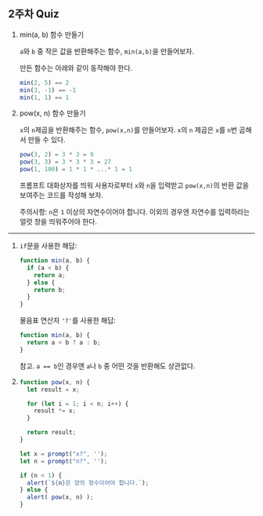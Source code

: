 ## 2주차 Quiz

1. min(a, b) 함수 만들기

   `a`와 `b` 중 작은 값을 반환해주는 함수, `min(a,b)`을 만들어보자.

   만든 함수는 아래와 같이 동작해야 한다.

   ```javascript
   min(2, 5) == 2
   min(3, -1) == -1
   min(1, 1) == 1
   ```

2. pow(x, n) 함수 만들기

   `x`의 `n`제곱을 반환해주는 함수, `pow(x,n)`를 만들어보자.  `x`의 `n` 제곱은 `x`를 `n`번 곱해서 만들 수 있다.

   ```javascript
   pow(3, 2) = 3 * 3 = 9
   pow(3, 3) = 3 * 3 * 3 = 27
   pow(1, 100) = 1 * 1 * ...* 1 = 1
   ```

   프롬프트 대화상자를 띄워 사용자로부터 `x`와 `n`을 입력받고 `pow(x,n)`의 반환 값을 보여주는 코드를 작성해 보자.

   주의사항: `n`은 `1` 이상의 자연수이어야 합니다. 이외의 경우엔 자연수를 입력하라는 얼럿 창을 띄워주어야 한다.











---

1. `if`문을 사용한 해답:

   ```javascript
   function min(a, b) {
     if (a < b) {
       return a;
     } else {
       return b;
     }
   }
   ```

   물음표 연산자 `'?'`를 사용한 해답:

   ```javascript
   function min(a, b) {
     return a < b ? a : b;
   }
   ```

   참고. `a == b`인 경우엔 `a`나 `b` 중 어떤 것을 반환해도 상관없다.

   

2. ```javascript
   function pow(x, n) {
     let result = x;
   
     for (let i = 1; i < n; i++) {
       result *= x;
     }
   
     return result;
   }
   
   let x = prompt("x?", '');
   let n = prompt("n?", '');
   
   if (n < 1) {
     alert(`${n}은 양의 정수이어야 합니다.`);
   } else {
     alert( pow(x, n) );
   }
   ```

